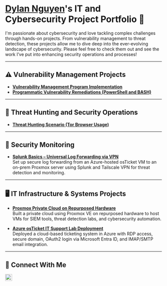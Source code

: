 # <a href="https://www.linkedin.com/in/dylan-nguyen-it/">Dylan Nguyen</a>'s IT and Cybersecurity Project Portfolio 🔐

I'm passionate about cybersecurity and love tackling complex challenges through hands-on projects. From vulnerability management to threat detection, these projects allow me to dive deep into the ever-evolving landscape of cybersecurity. Please feel free to check them out and see the work I’ve put into enhancing security operations and processes!

---

## ⚠️ Vulnerability Management Projects

- **[Vulnerability Management Program Implementation](https://github.com/IT-DylanNguyen/Vulnerability-Management-Program)**
- **[Programmatic Vulnerability Remediations (PowerShell and BASH)]()**

---

## 🚨 Threat Hunting and Security Operations

- **[Threat Hunting Scenario (Tor Browser Usage)](https://github.com/IT-DylanNguyen/threat-hunting-scenario-tor)**

---

## 🔎 Security Monitoring

- **[Splunk Basics – Universal Log Forwarding via VPN](https://github.com/IT-DylanNguyen/Splunk-Universal-Log-Forwarding-via-VPN)**  
  Set up secure log forwarding from an Azure-hosted osTicket VM to an on-prem Proxmox server using Splunk and Tailscale VPN for threat detection and monitoring.

---

## 🖥️ IT Infrastructure & Systems Projects

- **[Proxmox Private Cloud on Repurposed Hardware](https://github.com/IT-DylanNguyen/Proxmox-Private-Cloud-)**  
  Built a private cloud using Proxmox VE on repurposed hardware to host VMs for SIEM tools, threat detection labs, and cybersecurity automation.

- **[Azure osTicket IT Support Lab Deployment](https://github.com/IT-DylanNguyen/osTicket-Lab)**  
  Deployed a cloud-based ticketing system in Azure with RDP access, secure domain, OAuth2 login via Microsoft Entra ID, and IMAP/SMTP email integration.

---

## 🤳 Connect With Me

[<img align="left" alt="___________ | LinkedIn" width="22px" src="https://cdn.jsdelivr.net/npm/simple-icons@v3/icons/linkedin.svg" />][linkedin]

[twitter]: https://twitter.com/___________  
[youtube]: https://www.youtube.com/c/___________  
[instagram]: https://www.instagram.com/___________  
[linkedin]: https://linkedin.com/in/dylan-nguyen-it
